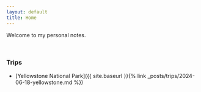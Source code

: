 ```yaml
---
layout: default
title: Home
---
```


Welcome to my personal notes.

<br>

### Trips
 - [Yellowstone National Park]({{ site.baseurl }}{% link _posts/trips/2024-06-18-yellowstone.md %})
